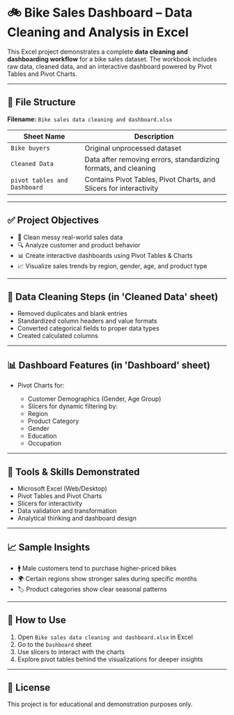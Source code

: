 
# 🚲 Bike Sales Dashboard – Data Cleaning and Analysis in Excel

This Excel project demonstrates a complete **data cleaning and dashboarding workflow** for a bike sales dataset. The workbook includes raw data, cleaned data, and an interactive dashboard powered by Pivot Tables and Pivot Charts.

---

## 📁 File Structure

**Filename:** `Bike sales data cleaning and dashboard.xlsx`

| Sheet Name          | Description                                                       |
|---------------------|-------------------------------------------------------------------|
| `Bike buyers`          | Original unprocessed dataset                                      |
| `Cleaned Data`      | Data after removing errors, standardizing formats, and cleaning   |
| `pivot tables and Dashboard`         | Contains Pivot Tables, Pivot Charts, and Slicers for interactivity|

---

## ✅ Project Objectives

- 🧹 Clean messy real-world sales data
- 🔍 Analyze customer and product behavior
- 📊 Create interactive dashboards using Pivot Tables & Charts
- 📈 Visualize sales trends by region, gender, age, and product type

---

## 🧼 Data Cleaning Steps (in 'Cleaned Data' sheet)

- Removed duplicates and blank entries
- Standardized column headers and value formats
- Converted categorical fields to proper data types
- Created calculated columns

---

## 📊 Dashboard Features (in 'Dashboard' sheet)

- Pivot Charts for:

  - Customer Demographics (Gender, Age Group)
  - Slicers for dynamic filtering by:
  - Region
  - Product Category
  - Gender
  - Education
  - Occupation

---

## 📌 Tools & Skills Demonstrated

- Microsoft Excel (Web/Desktop)
- Pivot Tables and Pivot Charts
- Slicers for interactivity
- Data validation and transformation
- Analytical thinking and dashboard design

---

## 📈 Sample Insights

- 🚹 Male customers tend to purchase higher-priced bikes
- 🌍 Certain regions show stronger sales during specific months
- 🏷️ Product categories show clear seasonal patterns

---

## 💾 How to Use

1. Open `Bike sales data cleaning and dashboard.xlsx` in Excel
2. Go to the `Dashboard` sheet
3. Use slicers to interact with the charts
4. Explore pivot tables behind the visualizations for deeper insights

---

## 📌 License

This project is for educational and demonstration purposes only.

